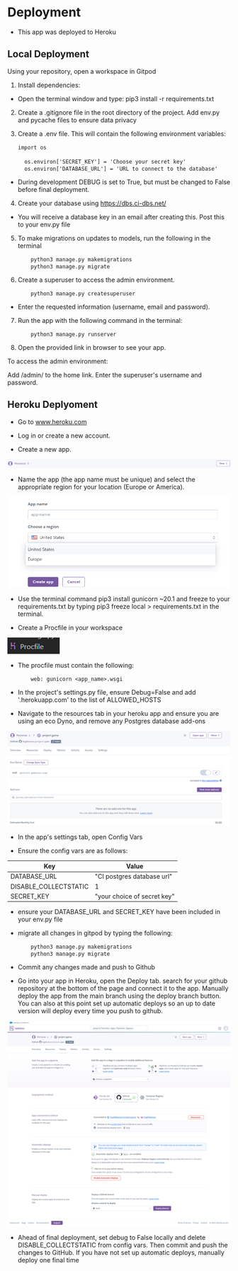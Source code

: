 # Deployment

+ This app was deployed to Heroku

## Local Deployment

Using your repository, open a workspace in Gitpod

1. Install dependencies:

- Open the terminal window and type: pip3 install -r requirements.txt

2. Create a .gitignore file in the root directory of the project. Add env.py and pycache files to ensure data privacy

3. Create a .env file. This will contain the following environment variables:

    ```
    import os

      os.environ['SECRET_KEY'] = 'Choose your secret key'
      os.environ['DATABASE_URL'] = 'URL to connect to the database'
    ```

- During development DEBUG is set to True, but must be changed to False before final deployment.

4. Create your database using https://dbs.ci-dbs.net/ 

- You will receive a database key in an email after creating this. Post this to your env.py file

5. To make migrations on updates to models, run the following in the terminal
    ```
        python3 manage.py makemigrations
        python3 manage.py migrate
    ```

6. Create a superuser to access the admin environment.
    ```
        python3 manage.py createsuperuser
    ```
- Enter the requested information (username, email and password).

7. Run the app with the following command in the terminal:
    ```
        python3 manage.py runserver
    ```

8. Open the provided link in browser to see your app.

To access the admin environment:

Add /admin/ to the home link.
Enter the superuser's username and password.

## Heroku Deplyoment

- Go to www.heroku.com 

- Log in or create a new account.

- Create a new app.

![Create New App](documentation/deployment/new_app.png)

- Name the app (the app name must be unique) and select the appropriate region for your location (Europe or America).

![Name and region](documentation/deployment/region_and_name.png)     

- Use the terminal command pip3 install gunicorn ~20.1 and freeze to your requirements.txt by typing pip3 freeze local > requirements.txt in the terminal.

- Create a Procfile in your workspace

![Procfile](documentation/deployment/procfile.png)

- The procfile must contain the following:
    ```
        web: gunicorn <app_name>.wsgi
    ```

- In the project's settings.py file, ensure Debug=False and add '.herokuapp.com' to the list of ALLOWED_HOSTS

- Navigate to the resources tab in your heroku app and ensure you are using an eco Dyno, and remove any Postgres database add-ons

![Resources](documentation/deployment/resources.png)

- In the app's settings tab, open Config Vars 

- Ensure the config vars are as follows:

| Key|Value|
|--|--|
| DATABASE_URL | "CI postgres database url" | 
| DISABLE_COLLECTSTATIC | 1 |
| SECRET_KEY | "your choice of secret key" |

- ensure your DATABASE_URL and SECRET_KEY have been included in your env.py file 

- migrate all changes in gitpod by typing the following:
    ```
        python3 manage.py makemigrations
        python3 manage.py migrate
    ```

- Commit any changes made and push to Github

- Go into your app in Heroku, open the Deploy tab. search for your github repository at the bottom of the page and connect it to the app. Manually deploy the app from the main branch using the deploy branch button. You can also at this point set up automatic deploys so an up to date version will deploy every time you push to github.

![Deploy Page](documentation/deployment/deploy_page.png)

- Ahead of final deployment, set debug to False locally and delete DISABLE_COLLECTSTATIC from config vars. Then commit and push the changes to GitHub. If you have not set up automatic deploys, manually deploy one final time
